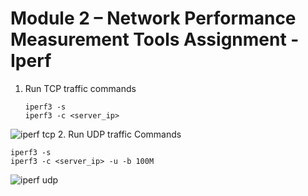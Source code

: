 # Module 2 – Network Performance Measurement Tools Assignment - Iperf

1. Run TCP traffic
   commands
   ```
   iperf3 -s  
   iperf3 -c <server_ip>
   ```
![iperf tcp](https://github.com/Sharath15eUR/0xAQ/assets/88236255/99c80b34-d7f2-4e97-923e-c5efd1837aa3)
2. Run UDP traffic 
  Commands
  ```
  iperf3 -s
  iperf3 -c <server_ip> -u -b 100M
  ```
![iperf udp](https://github.com/Sharath15eUR/0xAQ/assets/88236255/ec34b7c9-1963-430c-a450-9389ed29de48)

